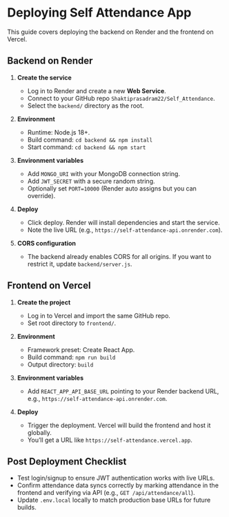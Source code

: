 # Deploying Self Attendance App

This guide covers deploying the backend on Render and the frontend on Vercel.

## Backend on Render

1. **Create the service**
   - Log in to Render and create a new **Web Service**.
   - Connect to your GitHub repo `Shaktiprasadram22/Self_Attendance`.
   - Select the `backend/` directory as the root.

2. **Environment**
   - Runtime: Node.js 18+.
   - Build command: `cd backend && npm install`
   - Start command: `cd backend && npm start`

3. **Environment variables**
   - Add `MONGO_URI` with your MongoDB connection string.
   - Add `JWT_SECRET` with a secure random string.
   - Optionally set `PORT=10000` (Render auto assigns but you can override).

4. **Deploy**
   - Click deploy. Render will install dependencies and start the service.
   - Note the live URL (e.g., `https://self-attendance-api.onrender.com`).

5. **CORS configuration**
   - The backend already enables CORS for all origins. If you want to restrict it, update `backend/server.js`.

## Frontend on Vercel

1. **Create the project**
   - Log in to Vercel and import the same GitHub repo.
   - Set root directory to `frontend/`.

2. **Environment**
   - Framework preset: Create React App.
   - Build command: `npm run build`
   - Output directory: `build`

3. **Environment variables**
   - Add `REACT_APP_API_BASE_URL` pointing to your Render backend URL, e.g., `https://self-attendance-api.onrender.com`.

4. **Deploy**
   - Trigger the deployment. Vercel will build the frontend and host it globally.
   - You’ll get a URL like `https://self-attendance.vercel.app`.

## Post Deployment Checklist

- Test login/signup to ensure JWT authentication works with live URLs.
- Confirm attendance data syncs correctly by marking attendance in the frontend and verifying via API (e.g., `GET /api/attendance/all`).
- Update `.env.local` locally to match production base URLs for future builds.
